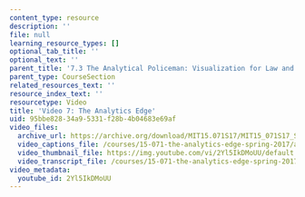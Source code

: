 ```yaml
---
content_type: resource
description: ''
file: null
learning_resource_types: []
optional_tab_title: ''
optional_text: ''
parent_title: '7.3 The Analytical Policeman: Visualization for Law and Order'
parent_type: CourseSection
related_resources_text: ''
resource_index_text: ''
resourcetype: Video
title: 'Video 7: The Analytics Edge'
uid: 95bbe828-34a9-5331-f28b-4b04683e69af
video_files:
  archive_url: https://archive.org/download/MIT15.071S17/MIT15_071S17_Session_7.3.13_300k.mp4
  video_captions_file: /courses/15-071-the-analytics-edge-spring-2017/adc0e1f6084558caa4678de782870fd3_2Yl5IkDMoUU.vtt
  video_thumbnail_file: https://img.youtube.com/vi/2Yl5IkDMoUU/default.jpg
  video_transcript_file: /courses/15-071-the-analytics-edge-spring-2017/8759b0d7baf59cd4cdf90c884bcd1bd1_2Yl5IkDMoUU.pdf
video_metadata:
  youtube_id: 2Yl5IkDMoUU
---
```

